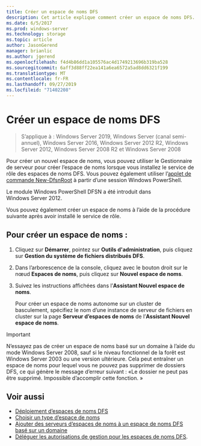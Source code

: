 ```yaml
---
title: Créer un espace de noms DFS
description: Cet article explique comment créer un espace de noms DFS.
ms.date: 6/5/2017
ms.prod: windows-server
ms.technology: storage
ms.topic: article
author: JasonGerend
manager: brianlic
ms.author: jgerend
ms.openlocfilehash: f4d4b86dd1a105576ac4d1749213696b319ba528
ms.sourcegitcommit: 6aff3d88ff22ea141a6ea6572a5ad8dd6321f199
ms.translationtype: MT
ms.contentlocale: fr-FR
ms.lasthandoff: 09/27/2019
ms.locfileid: "71402208"
---
```

# <a name="create-a-dfs-namespace"></a>Créer un espace de noms DFS

> S’applique à : Windows Server 2019, Windows Server (canal semi-annuel), Windows Server 2016, Windows Server 2012 R2, Windows Server 2012, Windows Server 2008 R2 et Windows Server 2008

Pour créer un nouvel espace de noms, vous pouvez utiliser le Gestionnaire de serveur pour créer l’espace de noms lorsque vous installez le service de rôle des espaces de noms DFS. Vous pouvez également utiliser l’[applet de commande New-DfsnRoot](https://docs.microsoft.com/powershell/module/dfsn/new-dfsnroot) à partir d’une session Windows PowerShell. 

Le module Windows PowerShell DFSN a été introduit dans Windows Server 2012. 

Vous pouvez également créer un espace de noms à l’aide de la procédure suivante après avoir installé le service de rôle.

## <a name="to-create-a-namespace"></a>Pour créer un espace de noms :

1.  Cliquez sur **Démarrer**, pointez sur **Outils d'administration**, puis cliquez sur **Gestion du système de fichiers distribués DFS**.

2.  Dans l’arborescence de la console, cliquez avec le bouton droit sur le nœud **Espaces de noms**, puis cliquez sur **Nouvel espace de noms**.

3.  Suivez les instructions affichées dans l’**Assistant Nouvel espace de noms**.

    Pour créer un espace de noms autonome sur un cluster de basculement, spécifiez le nom d’une instance de serveur de fichiers en cluster sur la page **Serveur d’espaces de noms** de l’**Assistant Nouvel espace de noms**.

> [!IMPORTANT]
> N’essayez pas de créer un espace de noms basé sur un domaine à l’aide du mode Windows Server 2008, sauf si le niveau fonctionnel de la forêt est Windows Server 2003 ou une version ultérieure. Cela peut entraîner un espace de noms pour lequel vous ne pouvez pas supprimer de dossiers DFS, ce qui génère le message d’erreur suivant : «Le dossier ne peut pas être supprimé. Impossible d’accomplir cette fonction. »

## <a name="see-also"></a>Voir aussi

-   [Déploiement d’espaces de noms DFS](deploying-dfs-namespaces.md)
-   [Choisir un type d’espace de noms](choose-a-namespace-type.md)
-   [Ajouter des serveurs d’espaces de noms à un espace de noms DFS basé sur un domaine](add-namespace-servers-to-a-domain-based-dfs-namespace.md)
-   [Déléguer les autorisations de gestion pour les espaces de noms DFS](delegate-management-permissions-for-dfs-namespaces.md).


